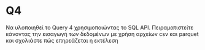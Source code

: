 # Q4
Να υλοποιηθεί το Query 4 χρησιμοποιώντας τo SQL API. Πειραματιστείτε κάνοντας την εισαγωγή των δεδομένων με χρήση αρχείων csv και parquet και σχολιάστε πώς επηρεάζεται η εκτέλεση
